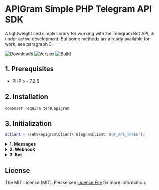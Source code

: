 # APIGram Simple PHP Telegram API SDK
A lightweight and simple library for working with the Telegram Bot API, is under active development. But some methods are already available for work, see paragraph 3.

![Downloads](https://img.shields.io/packagist/dt/teh9/apigram)
![Version](https://img.shields.io/github/v/release/teh9/apigram)
![Build](https://github.com/teh9/apigram/actions/workflows/php.yml/badge.svg)

## 1. Prerequisites
- PHP >= 7.2.5

## 2. Installation
```
composer require teh9/apigram
```

## 3. Initialization

```php 
$client = \Teh9\Apigram\Client\TelegramClient('BOT_API_TOKEN');
```

<details>
  <summary><b>1. Messages</b></summary>
  
##### Send message:

```php
$chatId = 1;

$apigram = new \Teh9\Apigram\Client\TelegramClient('BOT_API_TOKEN');
$response = $apigram->messages()->to($chatId)->send('text');

$response->getMessageId(); // Get message id

```
##### Edit message:

```php
$chatId = 1;
$apigram = new \Teh9\Apigram\Client\TelegramClient('BOT_API_TOKEN');
$response = $apigram->messages()->edit('TELEGRAM_CHAT_ID', 'MESSAGE_ID', 'lorem ipsum new text');

var_dump($response->getMessageText()); // lorem ipsum new text

```

</details>

<details>
  <summary><b>2. Webhook</b></summary>

##### Set webhook:
```php
$webhookUrl = 'https://yourwebhook.net';

$apigram = new \Teh9\Apigram\Client\TelegramClient('BOT_API_TOKEN');
$response = $apigram->webhook()->set($webhookUrl);

var_dump($response->status()); // true/false
```

##### Remove webhook:
```php
$apigram = new \Teh9\Apigram\Client\TelegramClient('BOT_API_TOKEN');
$response = $apigram->webhook()->remove();

var_dump($response->status()); // true/false
```
</details>

<details>
  <summary><b>3. Bot</b></summary>

##### Get me (info about bot):
```php
$apigram = new \Teh9\Apigram\Client\TelegramClient('BOT_API_TOKEN');
$response = $apigram->bot()->getMe();

var_dump($response->getId()); // Bot id
var_dump($response->getFirstName()); // Bot name
var_dump($response->getUserName()); // Bot login
```
</details>

## License
The MIT License (MIT). Please see <a href="https://github.com/teh9/apigram/blob/master/LICENSE">License File</a> for more information.

